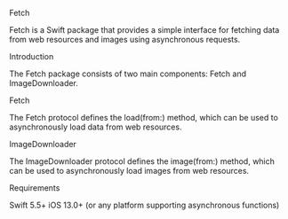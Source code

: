 Fetch


Fetch is a Swift package that provides a simple interface for fetching data from web resources and images using asynchronous requests.

Introduction

The Fetch package consists of two main components: Fetch and ImageDownloader.

Fetch

The Fetch protocol defines the load(from:) method, which can be used to asynchronously load data from web resources.

ImageDownloader

The ImageDownloader protocol defines the image(from:) method, which can be used to asynchronously load images from web resources.

Requirements

Swift 5.5+
iOS 13.0+ (or any platform supporting asynchronous functions)
